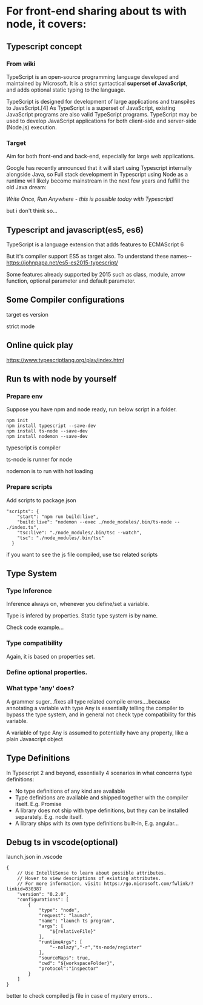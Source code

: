 # For front-end sharing about ts with node, it covers:

## Typescript concept

### From wiki
TypeScript is an open-source programming language developed and maintained by Microsoft. It is a strict syntactical **superset of JavaScript**, and adds optional static typing to the language.

TypeScript is designed for development of large applications and transpiles to JavaScript.[4] As TypeScript is a superset of JavaScript, existing JavaScript programs are also valid TypeScript programs. TypeScript may be used to develop JavaScript applications for both client-side and server-side (Node.js) execution.

### Target
Aim for both front-end and back-end, especially for large web applications.

Google has recently announced that it will start using Typescript internally alongside Java, so Full stack development in Typescript using Node as a runtime will likely become mainstream in the next few years and fulfill the old Java dream:

*Write Once, Run Anywhere - this is possible today with Typescript!*

but i don't think so...

## Typescript and javascript(es5, es6)
TypeScript is a language extension that adds features to ECMAScript 6

But it's compiler support ES5 as target also.
To understand these names--
https://johnpapa.net/es5-es2015-typescript/

Some features already supported by 2015 such as class, module, arrow function, optional parameter and default parameter.


## Some Compiler configurations
target es version

strict mode

## Online quick play
https://www.typescriptlang.org/play/index.html

## Run ts with node by yourself

### Prepare env
Suppose you have npm and node ready, run below script in a folder.

```
npm init
npm install typescript --save-dev
npm install ts-node --save-dev
npm install nodemon --save-dev
```

typescript is compiler

ts-node is runner for node

nodemon is to run with hot loading

### Prepare scripts
Add scripts to package.json


```
"scripts": {
    "start": "npm run build:live",
    "build:live": "nodemon --exec ./node_modules/.bin/ts-node -- ./index.ts",
    "tsc:live": "./node_modules/.bin/tsc --watch",
    "tsc": "./node_modules/.bin/tsc"
  }
```

    
if you want to see the js file compiled, use tsc related scripts

## Type System

### Type Inference
Inference always on, whenever you define/set a variable.

Type is infered by properties. Static type system is by name.

Check code example...

### Type compatibility
Again, it is based on properties set.

### Define optional properties.

### What type 'any' does? 
A grammer suger...fixes all type related compile errors....because annotating a variable with type Any is essentially telling the compiler to bypass the type system, and in general not check type compatibility for this variable.

A variable of type Any is assumed to potentially have any property, like a plain Javascript object

## Type Definitions
In Typescript 2 and beyond, essentially 4 scenarios in what concerns type definitions:
- No type definitions of any kind are available
- Type definitions are available and shipped together with the compiler itself. E.g. Promise
- A library does not ship with type definitions, but they can be installed separately. E.g.  node itself.
- A library ships with its own type definitions built-in, E.g. angular...

## Debug ts in vscode(optional)
launch.json in .vscode

```
{
    // Use IntelliSense to learn about possible attributes.
    // Hover to view descriptions of existing attributes.
    // For more information, visit: https://go.microsoft.com/fwlink/?linkid=830387
    "version": "0.2.0",
    "configurations": [
        {
            "type": "node",
            "request": "launch",
            "name": "launch ts program",
            "args": [
                "${relativeFile}"
            ],
            "runtimeArgs": [
                "--nolazy","-r","ts-node/register"
            ],
            "sourceMaps": true,
            "cwd": "${workspaceFolder}",
            "protocol":"inspector"
        }
    ]
}
```

better to check compiled js file in case of mystery errors...